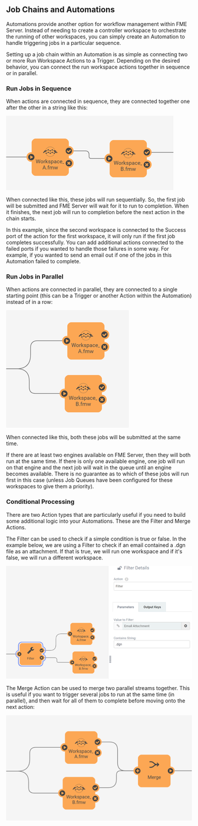 ## Job Chains and Automations ##

Automations provide another option for workflow management within FME Server. Instead of needing to create a controller workspace to orchestrate the running of other workspaces, you can simply create an Automation to handle triggering jobs in a particular sequence.

Setting up a job chain within an Automation is as simple as connecting two or more Run Workspace Actions to a Trigger. Depending on the desired behavior, you can connect the run workspace actions together in sequence or in parallel.

### Run Jobs in Sequence ###

When actions are connected in sequence, they are connected together one after the other in a string like this:

![](./Images/Img6.019.Sequence.png)

When connected like this, these jobs will run sequentially. So, the first job will be submitted and FME Server will wait for it to run to completion. When it finishes, the next job will run to completion before the next action in the chain starts.

In this example, since the second workspace is connected to the Success port of the action for the first workspace, it will only run if the first job completes successfully. You can add additional actions connected to the failed ports if you wanted to handle those failures in some way. For example, if you wanted to send an email out if one of the jobs in this Automation failed to complete.


### Run Jobs in Parallel ###

When actions are connected in parallel, they are connected to a single starting point (this can be a Trigger or another Action within the Automation) instead of in a row:

![](./Images/Img6.020.Parallel.png)

When connected like this, both these jobs will be submitted at the same time.

If there are at least two engines available on FME Server, then they will both run at the same time. If there is only one available engine, one job will run on that engine and the next job will wait in the queue until an engine becomes available. There is no guarantee as to which of these jobs will run first in this case (unless Job Queues have been configured for these workspaces to give them a priority).

### Conditional Processing ###

There are two Action types that are particularly useful if you need to build some additional logic into your Automations. These are the Filter and Merge Actions.

The Filter can be used to check if a simple condition is true or false. In the example below, we are using a Filter to check if an email contained a .dgn file as an attachment. If that is true, we will run one workspace and if it's false, we will run a different workspace.

![](./Images/Img6.021.FilterTest.png)

The Merge Action can be used to merge two parallel streams together. This is useful if you want to trigger several jobs to run at the same time (in parallel), and then wait for all of them to complete before moving onto the next action:

![](./Images/Img6.022.MergeAction.png)
